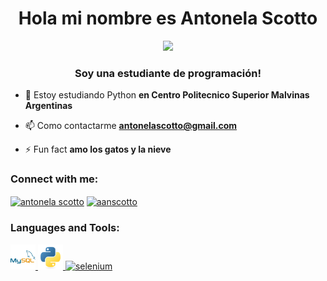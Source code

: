 <h1 align="center">Hola mi nombre es Antonela Scotto</h1>

<div class= "header" align="center">
  <img width="350"
    src="https://media0.giphy.com/media/v1.Y2lkPTc5MGI3NjExcmdrcnBnbjZjdHp1NXdyMGxkMXo2eXY4dzh4aTRnNWMzZ2N0OGdheSZlcD12MV9pbnRlcm5hbF9naWZfYnlfaWQmY3Q9Zw/lP8ezu4iNVmZYOZn3j/giphy.gif" >
</div>
<h3 align="center">Soy una estudiante de programación!</h3>

- 🌱 Estoy estudiando Python **en Centro Politecnico Superior Malvinas Argentinas**

- 📫 Como contactarme **antonelascotto@gmail.com**

- ⚡ Fun fact **amo los gatos y la nieve**

<h3 align="left">Connect with me:</h3>
<p align="left">
<a href="https://linkedin.com/in/antonela scotto" target="blank"><img align="center" src="https://raw.githubusercontent.com/rahuldkjain/github-profile-readme-generator/master/src/images/icons/Social/linked-in-alt.svg" alt="antonela scotto" height="30" width="40" /></a>
<a href="https://instagram.com/aanscotto" target="blank"><img align="center" src="https://raw.githubusercontent.com/rahuldkjain/github-profile-readme-generator/master/src/images/icons/Social/instagram.svg" alt="aanscotto" height="30" width="40" /></a>
</p>

<h3 align="left">Languages and Tools:</h3>
<p align="left"> <a href="https://www.mysql.com/" target="_blank" rel="noreferrer"> <img src="https://raw.githubusercontent.com/devicons/devicon/master/icons/mysql/mysql-original-wordmark.svg" alt="mysql" width="40" height="40"/> </a> <a href="https://www.python.org" target="_blank" rel="noreferrer"> <img src="https://raw.githubusercontent.com/devicons/devicon/master/icons/python/python-original.svg" alt="python" width="40" height="40"/> </a> <a href="https://www.selenium.dev" target="_blank" rel="noreferrer"> <img src="https://raw.githubusercontent.com/detain/svg-logos/780f25886640cef088af994181646db2f6b1a3f8/svg/selenium-logo.svg" alt="selenium" width="40" height="40"/> </a> </p>
